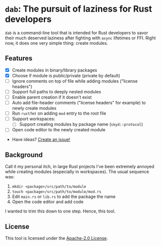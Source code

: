 # `dab`: The pursuit of laziness for Rust developers

`dab` is a command-line tool that is intended for Rust developers to savor their much deserved laziness after fighting with `async` lifetimes or FFI. Right now,
it does one very simple thing: create modules.

## Features

- [x] Create modules in binary/library packages
- [x] Choose if module is public/private (private by default)
- [ ] Ignore comments on top of file while adding modules ("license headers")
- [ ] Support full paths to deeply nested modules
- [ ] Enable parent creation if it doesn't exist
- [ ] Auto add file-header comments ("license headers" for example) to newly create modules
- [ ] Run `rustfmt` on adding `mod` entry to the root file
- [ ] Support workspaces:
  - [ ] Support creating modules by package name (`skyd::protocol`)
- [ ] Open code editor to the newly created module
- Have ideas? [Create an issue!](https://github.com/skytable/dab/issues/new)

## Background

Call it my personal itch, in large Rust projects I've been extremely annoyed while creating modules (especially in workspaces). The usual sequence was:

1. `mkdir <package>/src/path/to/module`
2. `touch <package>/src/path/to/module/mod.rs`
3. Edit `main.rs` or `lib.rs` to add the package the name
4. Open the code editor and add code

I wanted to trim this down to one step. Hence, this tool.

## License

This tool is licensed under the [Apache-2.0 License](./LICENSE).
